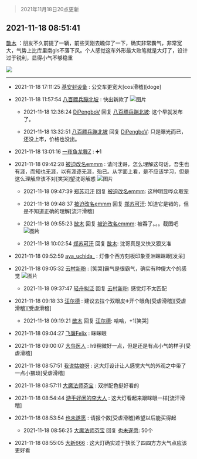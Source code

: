 > 2021年11月18日20点更新
<link rel="stylesheet" href="https://cdn.jsdelivr.net/gh/taotie6/sampleJSON@main/css/photo_show.css">
<meta name="referrer" content="no-referrer" />


 ## 2021-11-18 08:51:41 

 [㪚木](https://www.coolapk.com/feed/31546638?shareKey=YzcyODNhM2RlZmJkNjE5NWFmOTA~) ：朋友不久前提了一辆，前些天刚去瞻仰了一下，确实非常霸气，非常宽大，气势上比库里南gls不落下风。个人感觉这车外形最大败笔就是大灯了，设计过于锐利，显得小气不够稳重 

<div class="album">
<img class="img-item" src="https://image.coolapk.com/feed/2018/1217/07/1081091_1545003920_5732@216x196.gif" />
</div>

 ------- 

- 2021-11-18 17:11:25 [基安封设备](uid=12027191) : 公交车更宽大[cos滑稽][doge] 

- 2021-11-18 11:57:54 [八百膘兵蹦北坡](uid=1105274) : 快出新款了 ![图片](https://image.coolapk.com/feed/2021/1118/11/1105274_33715f3a_7873_2506_618@3322x2495.jpeg)

    - 2021-11-18 12:36:24 [DiPengboV](uid=1023920) 回复 [八百膘兵蹦北坡](uid=1105274): 这个早就发布了。 

    - 2021-11-18 13:32:51 [八百膘兵蹦北坡](uid=1105274) 回复 [DiPengboV](uid=1023920): 只是曝光而已，还没上市，价格也没出。 

- 2021-11-18 13:01:16 [一夜鱼龙舞Z](uid=2440130) : ➕1 

- 2021-11-18 09:42:28 [被迫改名emmm](uid=3302275) : 请问沈哥，怎么理解这句话，吾生也有涯，而知也无涯，以有涯逐无涯，殆已。从字面上看，是不应该学习，但是这么理解应该不对[笑哭]望沈哥解惑 ![图片](https://image.coolapk.com/feed/2021/1118/08/3302275_961bb163_7102_8527@636x462.png)

    - 2021-11-18 09:47:39 [郑苏可汗](uid=678781) 回复 [被迫改名emmm](uid=3302275): 这种明显哗众取宠 

    - 2021-11-18 09:48:37 [被迫改名emmm](uid=3302275) 回复 [郑苏可汗](uid=678781): 知道它是错的，但是不知道正确的理解[流汗滑稽] 

    - 2021-11-18 09:55:23 [㪚木](uid=1081091) 回复 [被迫改名emmm](uid=3302275): 被吞了。。。截图吧 ![图片](https://image.coolapk.com/feed/2021/1118/09/1081091_c31504c2_0522_3215@1080x2340.jpeg)

    - 2021-11-18 10:02:54 [郑苏可汗](uid=678781) 回复 [㪚木](uid=1081091): 沈哥真是又快又狠又准 

- 2021-11-18 09:52:59 [aya_uchida_](uid=2474706) : 灯像个西方刻板印象亚洲眯眯眼[发呆] 

- 2021-11-18 09:05:32 [云村新粉](uid=809098) : [笑哭]霸气是很霸气，确实有种傻大个的感觉 ![图片](https://image.coolapk.com/feed/2021/1118/09/809098_eebfb55d_7531_3468@2494x3325.jpeg)

    - 2021-11-18 09:37:47 [轻舟拟泛](uid=1045536) 回复 [云村新粉](uid=809098): 感觉灯不太匹配 

- 2021-11-18 09:18:33 [汪尔德](uid=1595236) : 建议去拉个双眼皮➕开个眼角[受虐滑稽][受虐滑稽][受虐滑稽] 

    - 2021-11-18 09:19:21 [㪚木](uid=1081091) 回复 [汪尔德](uid=1595236): 哈哈，+1[笑哭] 

- 2021-11-18 09:04:27 [飞廉Felix](uid=900024) : 眯眯眼 

- 2021-11-18 09:00:07 [大鸟医人](uid=1511304) : h9稍微好一点，但是还是有点小气的样子[受虐滑稽] 

- 2021-11-18 08:57:51 [我说姑娘呀](uid=3037706) : 这大灯设计让人感觉大气的外观之中带了一点小猥琐[受虐滑稽] 

- 2021-11-18 08:57:11 [大魔法师芬宝](uid=1943624) : 双拼配色挺好看的 

- 2021-11-18 08:54:44 [游手好闲的李大人](uid=1704844) : 这大灯看起来跟眯眼一样[流汗滑稽] 

- 2021-11-18 08:53:54 [也未遂愿](uid=3056500) : 请报个数[受虐滑稽]希望以后能买得起 

    - 2021-11-18 08:56:25 [大魔法师芬宝](uid=1943624) 回复 [也未遂愿](uid=3056500): 50个 

- 2021-11-18 08:55:05 [大新666](uid=2509415) : 这大灯确实过于狭长了四四方方大气点应该更好看 

